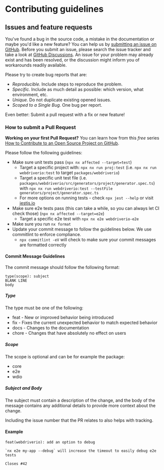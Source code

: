 # Contributing guidelines

## Issues and feature requests

You've found a bug in the source code, a mistake in the documentation or maybe you'd like a new feature? You can help us by [submitting an issue on GitHub](https://github.com/roozenboom/rbnx/issues). Before you submit an issue, please search the issue tracker and take a look at [GitHub Discussions](https://github.com/roozenboom/rbnx/discussions). An issue for your problem may already exist and has been resolved, or the discussion might inform you of workarounds readily available.

Please try to create bug reports that are:

- _Reproducible._ Include steps to reproduce the problem.
- _Specific._ Include as much detail as possible: which version, what environment, etc.
- _Unique._ Do not duplicate existing opened issues.
- _Scoped to a Single Bug._ One bug per report.

Even better: Submit a pull request with a fix or new feature!

### How to submit a Pull Request

**Working on your first Pull Request?** You can learn how from this _free_ series [How to Contribute to an Open Source Project on GitHub](https://kcd.im/pull-request).

Please follow the following guidelines:

- Make sure unit tests pass (`npx nx affected --target=test`)
  - Target a specific project with: `npx nx run proj:test` (i.e. `npx nx run webdriverio:test` to target `packages/webdriverio`)
  - Target a specific unit test file (i.e. `packages/webdriverio/src/generators/project/generator.spec.ts`)
    with `npx nx run webdriverio:test --testFile generators/project/generator.spec.ts`
  - For more options on running tests - check `npx jest --help` or visit [jestjs.io](https://jestjs.io/)
- Make sure e2e tests pass (this can take a while, so you can always let CI check those) (`npx nx affected --target=e2e`)
  - Target a specific e2e test with `npx nx e2e webdriverio-e2e`
- Make sure you run `nx format`
- Update your commit message to follow the guidelines below. We use commitlint to enforce compliance.
  - `npx commitlint -eV` will check to make sure your commit messages are formatted correctly

#### Commit Message Guidelines

The commit message should follow the following format:

```plain
type(scope): subject
BLANK LINE
body
```

##### Type

The type must be one of the following:

- feat - New or improved behavior being introduced
- fix - Fixes the current unexpected behavior to match expected behavior
- docs - Changes to the documentation
- chore - Changes that have absolutely no effect on users

##### Scope

The scope is optional and can be for example the package:

- core
- e2e
- wdio

##### Subject and Body

The subject must contain a description of the change, and the body of the message contains any additional details to provide more context about the change.

Including the issue number that the PR relates to also helps with tracking.

#### Example

```plain
feat(webdriverio): add an option to debug

`nx e2e my-app --debug` will increase the timeout to easily debug e2e tests

Closes #42
```
